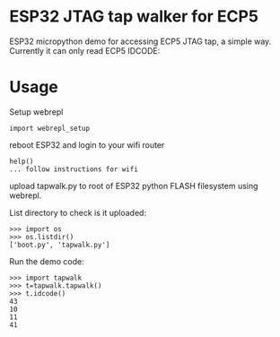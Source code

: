 # ESP32 JTAG tap walker for ECP5

ESP32 micropython demo for accessing ECP5 JTAG tap, a simple way.
Currently it can only read ECP5 IDCODE:

# Usage

Setup webrepl

    import webrepl_setup

reboot ESP32 and login to your wifi router

    help()
    ... follow instructions for wifi

upload tapwalk.py to root of ESP32 python FLASH filesystem
using webrepl.

List directory to check is it uploaded:

    >>> import os
    >>> os.listdir()
    ['boot.py', 'tapwalk.py']

Run the demo code:

    >>> import tapwalk
    >>> t=tapwalk.tapwalk()
    >>> t.idcode()
    43
    10
    11
    41
